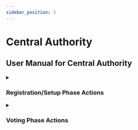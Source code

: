 ```yaml
---
sidebar_position: 3
---
```


# Central Authority

## User Manual for Central Authority

<details>
<summary>

### Registration/Setup Phase Actions

</summary>

**1. Login as Admin**

Enter the admin’s credentials to login:
![Admin Login](../../../static/img/user-manual/Admin/1_login.png)

**2. Home Page**

The home page shows the list of users and their status. On the bottom left, a purple button “Fold Keys” should be clicked once all voters have generated their public key or the cutoff time for the voters to do so has passed:
![Home Incomplete](../../../static/img/user-manual/Admin/2_home_incomplete.png)

When all voters have generated their public key, the admin is ready to click “Fold Keys.” Before that, compare the number of blockchain transactions:
![Home Complete](../../../static/img/user-manual/Admin/3_home_complete.png)

**3. Hyperledger Explorer**

Enter the admin’s credentials to login:
![Fabric Login](../../../static/img/user-manual/Admin/4_fabric_login.png)

**4. Explorer Dashboard**

The dashboard displays information on the blockchain network:
![Fabric Home](../../../static/img/user-manual/Admin/5_fabric_home.png)

**5. Explorer Transactions**

Note the total transactions, which is originally 6:
![Fabric Transactions](../../../static/img/user-manual/Admin/6_fabric_transactions.png)

**6. Home Page - Fold Keys**

Click on “Fold Keys.” This process is irreversible:
![Home Clicked Fold](../../../static/img/user-manual/Admin/8_home_clicked_fold.png)

**7. Explorer Transactions - Fold Keys**

Note the total transactions, which is now 7:
![Fabric Transactions Keys](../../../static/img/user-manual/Admin/9_fabric_transactions_keys.png)

**8. Explorer Single Transaction - Fold Keys**

Open and read the newest transaction. The folded public keys (linkable ring signature group) are stored in the blockchain:
![Fabric Transactions Tx Keys](../../../static/img/user-manual/Admin/10_fabric_transactions_tx_keys.png)
Concurrently, the folded public keys are also stored in the Central Authority’s database.

</details>

<details>
<summary>

### Voting Phase Actions

</summary>

**1. Explorer Single Transaction - Vote Cast**

A vote was cast. Open the newest transaction:
![Fabric Transactions Vote](../../../static/img/user-manual/Admin/11_fabric_transactions_vote.png)

**2. Explorer Single Transaction - Vote Cast**

See an LRS signature with the cast vote:
![Fabric Transactions Tx Vote](../../../static/img/user-manual/Admin/12_fabric_transactions_tx_vote.png)

**3. Logout**

After the election is completed, click “Log out” to safely log out:
![Logout](../../../static/img/user-manual/Admin/13_logout.png)

</details>
